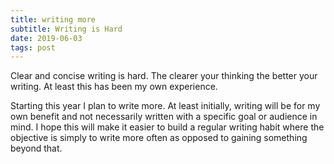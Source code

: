 ```yaml
---
title: writing more
subtitle: Writing is Hard
date: 2019-06-03
tags: post
---
```


Clear and concise writing is hard. The clearer your thinking the better your writing. At least this has been my own experience.

Starting this year I plan to write more. At least initially, writing will be for my own benefit and not necessarily written with a specific goal or audience in mind. I hope this will make it easier to build a regular writing habit where the objective is simply to write more often as opposed to gaining something beyond that.
